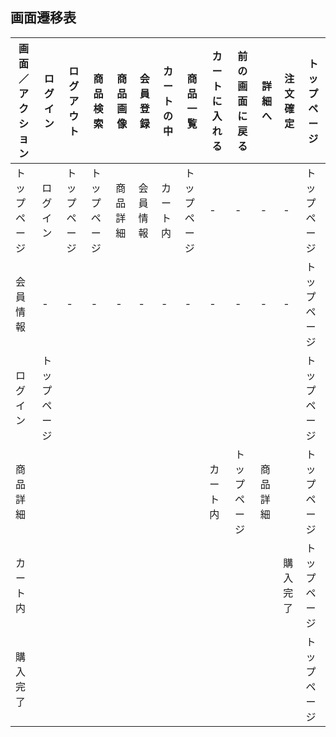 ## 画面遷移表
|画面／アクション|ログイン|ログアウト|商品検索|商品画像|会員登録|カートの中|商品一覧|カートに入れる|前の画面に戻る|詳細へ|注文確定|トップページ|
|---------------|-------|---------|--------|-------|-------|---------|-------|-------------|-------------|-----|--------|-----------|
|トップページ|ログイン|トップページ|トップページ|商品詳細|会員情報|カート内|トップページ|-|-|-|-|トップページ
|会員情報|-|-|-|-|-|-|-|-|-|-|-|トップページ|
|ログイン|トップページ|||||||||||トップページ|
|商品詳細||||||||カート内|トップページ|商品詳細||トップページ|
|カート内|||||||||||購入完了|トップページ|
|購入完了||||||||||||トップページ|
